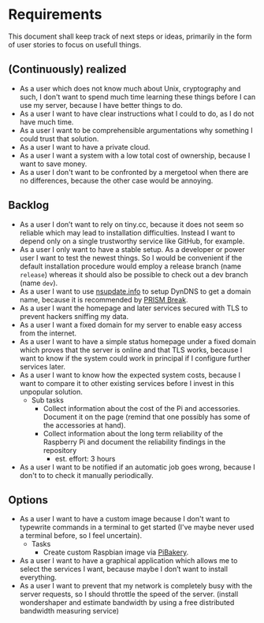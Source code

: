 # Requirements

This document shall keep track of next steps or ideas, primarily in the form of user stories to focus on usefull things.

## (Continuously) realized

- As a user which does not know much about Unix, cryptography and such, I don't want to spend much time learning these things before I can use my server, because I have better things to do.
- As a user I want to have clear instructions what I could to do, as I do not have much time.
- As a user I want to be comprehensible argumentations why something I could trust that solution.
- As a user I want to have a private cloud.
- As a user I want a system with a low total cost of ownership, because I want to save money.
- As a user I don't want to be confronted by a mergetool when there are no differences, because the other case would be annoying.

## Backlog

- As a user I don’t want to rely on tiny.cc, because it does not seem so reliable which may lead to installation difficulties. Instead I want to depend only on a single trustworthy service like GitHub, for example.
- As a user I only want to have a stable setup. As a developer or power user I want to test the newest things. So I would be convenient if the default installation procedure would employ a release branch (name `release`) whereas it should also be possible to check out a dev branch (name `dev`).
- As a user I want to use [nsupdate.info](https://www.nsupdate.info/) to setup DynDNS to get a domain name, because it is recommended by [PRISM Break](https://prism-break.org/en/projects/nsupdateinfo/).
- As a user I want the homepage and later services secured with TLS to prevent hackers sniffing my data.
- As a user I want a fixed domain for my server to enable easy access from the internet.
- As a user I want to have a simple status homepage under a fixed domain which proves that the server is online and that TLS works, because I want to know if the system could work in principal if I configure further services later.
- As a user I want to know how the expected system costs, because I want to compare it to other existing services before I invest in this unpopular solution.
    - Sub tasks
        - Collect information about the cost of the Pi and accessories. Document it on the page (remind that one possibly has some of the accessories at hand).
        - Collect information about the long term reliability of the Raspberry Pi and document the reliability findings in the repository
            - est. effort: 3 hours
- As a user I want to be notified if an automatic job goes wrong, because I don't to to check it manually periodically.

## Options

- As a user I want to have a custom image because I don't want to typewrite commands in a terminal to get started (I've maybe never used a terminal before, so I feel uncertain).
    - Tasks
        - Create custom Raspbian image via [PiBakery](http://www.pibakery.org/).
- As a user I want to have a graphical application which allows me to select the services I want, because maybe I don’t want to install everything.
- As a user I want to prevent that my network is completely busy with the server requests, so I should throttle the speed of the server. (install wondershaper and estimate bandwidth by using a free distributed bandwidth measuring service)
